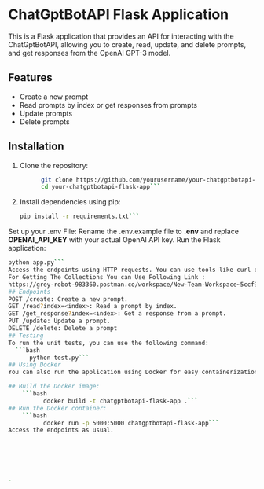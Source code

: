# ChatGptBotAPI Flask Application

This is a Flask application that provides an API for interacting with the ChatGptBotAPI, allowing you to create, read, update, and delete prompts, and get responses from the OpenAI GPT-3 model.

## Features

- Create a new prompt
- Read prompts by index or get responses from prompts
- Update prompts
- Delete prompts

## Installation

1. Clone the repository:
   ```bash
         git clone https://github.com/yourusername/your-chatgptbotapi-flask-app.git
         cd your-chatgptbotapi-flask-app```
2. Install dependencies using pip:
     ```bash
     pip install -r requirements.txt```
Set up your .env File:
    Rename the .env.example file to **.env** and replace **OPENAI_API_KEY** with your actual OpenAI API key.
Run the Flask application:
  ```bash
  python app.py```
Access the endpoints using HTTP requests. You can use tools like curl or software like Postman for testing.
For Getting The Collections You can Use Following Link :
https://grey-robot-983360.postman.co/workspace/New-Team-Workspace~5ccf99c2-888d-498b-8b6d-afcc04e9ec57/collection/24157295-0dae2534-ded7-4e59-aa82-f5d6a502d92b?action=share&creator=24157295
## Endpoints
POST /create: Create a new prompt.
GET /read?index=<index>: Read a prompt by index.
GET /get_response?index=<index>: Get a response from a prompt.
PUT /update: Update a prompt.
DELETE /delete: Delete a prompt
## Testing
To run the unit tests, you can use the following command:
    ```bash
        python test.py```
## Using Docker
You can also run the application using Docker for easy containerization:

  ## Build the Docker image:
      ```bash
            docker build -t chatgptbotapi-flask-app .```
  ## Run the Docker container:
      ```bash
            docker run -p 5000:5000 chatgptbotapi-flask-app```
  Access the endpoints as usual.






.

